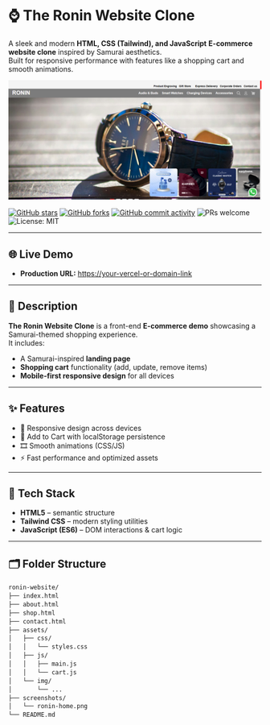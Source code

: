 #  ⌚ The Ronin Website Clone

A sleek and modern **HTML, CSS (Tailwind), and JavaScript** **E-commerce website clone** inspired by Samurai aesthetics.  
Built for responsive performance with features like a shopping cart and smooth animations.

![Screenshot](https://github.com/muhammadachar435/Ronin-Website/blob/d886be29f28f9cd5114a9b9a7471340fadb69635/LandingPage.png)

<p align="left">
  <a href="https://github.com/OWNER/ronin-website/stargazers"><img alt="GitHub stars" src="https://img.shields.io/github/stars/OWNER/ronin-website?style=social"></a>
  <a href="https://github.com/OWNER/ronin-website/network/members"><img alt="GitHub forks" src="https://img.shields.io/github/forks/OWNER/ronin-website?style=social"></a>
  <a href="https://github.com/OWNER/ronin-website/commits"><img alt="GitHub commit activity" src="https://img.shields.io/github/commit-activity/t/OWNER/ronin-website?style=social&logo=github"></a>
  <img alt="PRs welcome" src="https://img.shields.io/badge/PRs-welcome-ff69b4.svg?style=flat">
  <img alt="License: MIT" src="https://img.shields.io/badge/License-MIT-informational">
</p>

---

## 🌐 Live Demo

* **Production URL:** [https://your-vercel-or-domain-link](https://ronin-website-two.vercel.app/) 

---

## 📝 Description

**The Ronin Website Clone** is a front-end **E-commerce demo** showcasing a Samurai-themed shopping experience.  
It includes:  

* A Samurai-inspired **landing page**  
* **Shopping cart** functionality (add, update, remove items)  
* **Mobile-first responsive design** for all devices  

---

## ✨ Features

* 📱 Responsive design across devices  
* 🛒 Add to Cart with localStorage persistence  
* 🎞️ Smooth animations (CSS/JS)  
* ⚡ Fast performance and optimized assets  

---

## 🧰 Tech Stack

* **HTML5** – semantic structure  
* **Tailwind CSS** – modern styling utilities  
* **JavaScript (ES6)** – DOM interactions & cart logic  

---

## 🗂️ Folder Structure

```bash
ronin-website/
├── index.html
├── about.html
├── shop.html
├── contact.html
├── assets/
│   ├── css/
│   │   └── styles.css
│   ├── js/
│   │   ├── main.js
│   │   └── cart.js
│   └── img/
│       └── ...
├── screenshots/
│   └── ronin-home.png
└── README.md
